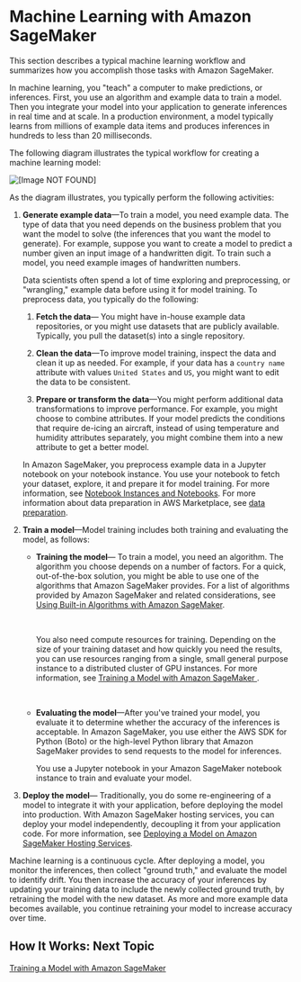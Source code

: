 # Machine Learning with Amazon SageMaker<a name="how-it-works-mlconcepts"></a>

This section describes a typical machine learning workflow and summarizes how you accomplish those tasks with Amazon SageMaker\. 

In machine learning, you "teach" a computer to make predictions, or inferences\. First, you use an algorithm and example data to train a model\. Then you integrate your model into your application to generate inferences in real time and at scale\. In a production environment, a model typically learns from millions of example data items and produces inferences in hundreds to less than 20 milliseconds\. 

The following diagram illustrates the typical workflow for creating a machine learning model:

![\[Image NOT FOUND\]](http://docs.aws.amazon.com/sagemaker/latest/dg/images/ml-concepts-10.png)

 As the diagram illustrates, you typically perform the following activities:

1. **Generate example data**—To train a model, you need example data\. The type of data that you need depends on the business problem that you want the model to solve \(the inferences that you want the model to generate\)\. For example, suppose you want to create a model to predict a number given an input image of a handwritten digit\. To train such a model, you need example images of handwritten numbers\. 

   Data scientists often spend a lot of time exploring and preprocessing, or "wrangling," example data before using it for model training\. To preprocess data, you typically do the following: 

   1. **Fetch the data**— You might have in\-house example data repositories, or you might use datasets that are publicly available\. Typically, you pull the dataset\(s\) into a single repository\. 

   1. **Clean the data**—To improve model training, inspect the data and clean it up as needed\. For example, if your data has a `country name` attribute with values `United States` and `US`, you might want to edit the data to be consistent\. 

   1. **Prepare or transform the data**—You might perform additional data transformations to improve performance\. For example, you might choose to combine attributes\. If your model predicts the conditions that require de\-icing an aircraft, instead of using temperature and humidity attributes separately, you might combine them into a new attribute to get a better model\. 

   In Amazon SageMaker, you preprocess example data in a Jupyter notebook on your notebook instance\. You use your notebook to fetch your dataset, explore, it and prepare it for model training\. For more information, see [Notebook Instances and Notebooks](how-it-works-notebooks-instances.md)\. For more information about data preparation in AWS Marketplace, see [data preparation](https://aws.amazon.com/marketplace/search/results?searchTerms=data+preparation&spellCheck=false&page=1)\. 

1. **Train a model**—Model training includes both training and evaluating the model, as follows: 

   + **Training the model**— To train a model, you need an algorithm\. The algorithm you choose depends on a number of factors\. For a quick, out\-of\-the\-box solution, you might be able to use one of the algorithms that Amazon SageMaker provides\. For a list of algorithms provided by Amazon SageMaker and related considerations, see [Using Built\-in Algorithms with Amazon SageMaker](algos.md)\.

      

     You also need compute resources for training\. Depending on the size of your training dataset and how quickly you need the results, you can use resources ranging from a single, small general purpose instance to a distributed cluster of GPU instances\. For more information, see [Training a Model with Amazon SageMaker ](how-it-works-training.md)\.

      

   + **Evaluating the model**—After you've trained your model, you evaluate it to determine whether the accuracy of the inferences is acceptable\. In Amazon SageMaker, you use either the AWS SDK for Python \(Boto\) or the high\-level Python library that Amazon SageMaker provides to send requests to the model for inferences\. 

     You use a Jupyter notebook in your Amazon SageMaker notebook instance to train and evaluate your model\. 

1. **Deploy the model**— Traditionally, you do some re\-engineering of a model to integrate it with your application, before deploying the model into production\. With Amazon SageMaker hosting services, you can deploy your model independently, decoupling it from your application code\. For more information, see [Deploying a Model on Amazon SageMaker Hosting Services](how-it-works-hosting.md)\.

Machine learning is a continuous cycle\. After deploying a model, you monitor the inferences, then collect "ground truth," and evaluate the model to identify drift\. You then increase the accuracy of your inferences by updating your training data to include the newly collected ground truth, by retraining the model with the new dataset\. As more and more example data becomes available, you continue retraining your model to increase accuracy over time\.

## How It Works: Next Topic<a name="howitwork-mlconcepts-nextstep"></a>

 [Training a Model with Amazon SageMaker ](how-it-works-training.md) 